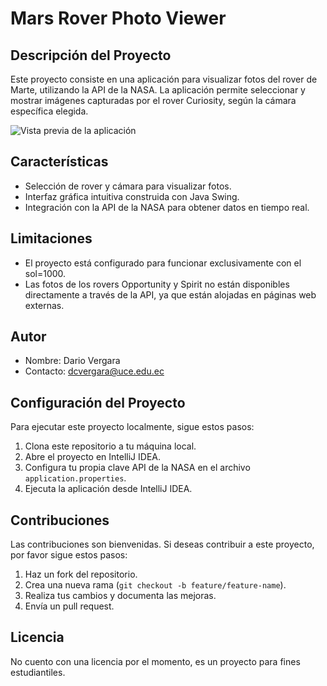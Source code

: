 # Mars Rover Photo Viewer

## Descripción del Proyecto

Este proyecto consiste en una aplicación para visualizar fotos del rover de Marte, utilizando la API de la NASA. La aplicación permite seleccionar y mostrar imágenes capturadas por el rover Curiosity, según la cámara específica elegida.

![Vista previa de la aplicación](VisualMars.png)

## Características

- Selección de rover y cámara para visualizar fotos.
- Interfaz gráfica intuitiva construida con Java Swing.
- Integración con la API de la NASA para obtener datos en tiempo real.

## Limitaciones

- El proyecto está configurado para funcionar exclusivamente con el sol=1000.
- Las fotos de los rovers Opportunity y Spirit no están disponibles directamente a través de la API, ya que están alojadas en páginas web externas.

## Autor

- Nombre: Dario Vergara
- Contacto: dcvergara@uce.edu.ec

## Configuración del Proyecto

Para ejecutar este proyecto localmente, sigue estos pasos:

1. Clona este repositorio a tu máquina local.
2. Abre el proyecto en IntelliJ IDEA.
3. Configura tu propia clave API de la NASA en el archivo `application.properties`.
4. Ejecuta la aplicación desde IntelliJ IDEA.

## Contribuciones

Las contribuciones son bienvenidas. Si deseas contribuir a este proyecto, por favor sigue estos pasos:

1. Haz un fork del repositorio.
2. Crea una nueva rama (`git checkout -b feature/feature-name`).
3. Realiza tus cambios y documenta las mejoras.
4. Envía un pull request.

## Licencia
No cuento con una licencia por el momento, es un proyecto para fines estudiantiles.

